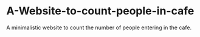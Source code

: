 # A-Website-to-count-people-in-cafe
A minimalistic website to count the number of people entering in the cafe.
